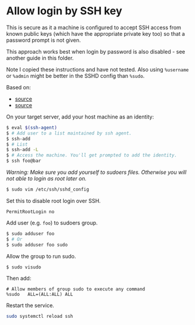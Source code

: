 # Allow login by SSH key

This is secure as it a machine is configured to accept SSH access from known public keys (which have the appropriate private key too) so that a password prompt is not given.

This approach works best when login by password is also disabled - see another guide in this folder.

Note I copied these instructions and have not tested. Also using `%username` or `%admin` might be better in the SSHD config than `%sudo`.

Based on:

- [source](https://www.cyberciti.biz/faq/how-to-set-up-ssh-keys-on-linux-unix/)
- [source](https://www.cyberciti.biz/faq/how-to-create-a-sudo-user-on-ubuntu-linux-server/)

On your target server, add your host machine as an identity:

```sh
$ eval $(ssh-agent)
$ # Add user to a list maintained by ssh agent.
$ ssh-add
$ # List
$ ssh-add -L
$ # Access the machine. You'll get prompted to add the identity.
$ ssh foo@bar
```

_Warning: Make sure you add yourself to sudoers files. Otherwise you will not able to login as root later on._

```sh
$ sudo vim /etc/ssh/sshd_config
```

Set this to disable root login over SSH.

```
PermitRootLogin no
```

Add user (e.g. `foo`) to sudoers group.

```sh
$ sudo adduser foo
$ # Or
$ sudo adduser foo sudo
```

Allow the group to run sudo.

```sh
$ sudo visudo
```

Then add:

```
# Allow members of group sudo to execute any command
%sudo	ALL=(ALL:ALL) ALL
```

Restart the service.

```sh
sudo systemctl reload ssh
```
